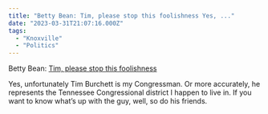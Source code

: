 ```yaml
---
title: "Betty Bean: Tim, please stop this foolishness Yes, ..."
date: "2023-03-31T21:07:16.000Z"
tags: 
  - "Knoxville"
  - "Politics"
---
```


Betty Bean: [Tim, please stop this foolishness](https://www.knoxtntoday.com/tim-please-stop-this-foolishness/)

Yes, unfortunately Tim Burchett is my Congressman. Or more accurately, he represents the Tennessee Congressional district I happen to live in. If you want to know what’s up with the guy, well, so do his friends.
